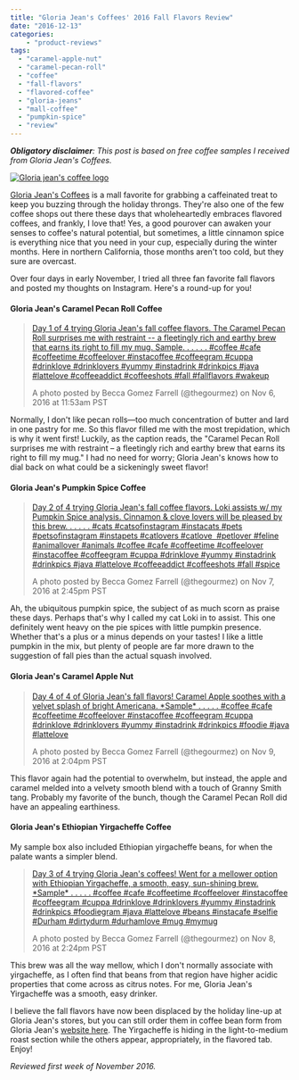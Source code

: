```yaml
---
title: "Gloria Jean's Coffees' 2016 Fall Flavors Review"
date: "2016-12-13"
categories: 
    - "product-reviews"
tags: 
  - "caramel-apple-nut"
  - "caramel-pecan-roll"
  - "coffee"
  - "fall-flavors"
  - "flavored-coffee"
  - "gloria-jeans"
  - "mall-coffee"
  - "pumpkin-spice"
  - "review"
---
```


_**Obligatory disclaimer**: This post is based on free coffee samples I received from Gloria Jean's Coffees._

[![Gloria jean's coffee logo](http://s3.amazonaws.com/thegourmez-wpmedia/2016/12/Gloria_Jeans_logo.svg_-500x293.png)](http://s3.amazonaws.com/thegourmez-wpmedia/2016/12/Gloria_Jeans_logo.svg_.png)

[Gloria Jean's Coffees](https://www.gloriajeans.com/) is a mall favorite for grabbing a caffeinated treat to keep you buzzing through the holiday throngs. They're also one of the few coffee shops out there these days that wholeheartedly embraces flavored coffees, and frankly, I love that! Yes, a good pourover can awaken your senses to coffee's natural potential, but sometimes, a little cinnamon spice is everything nice that you need in your cup, especially during the winter months. Here in northern California, those months aren't too cold, but they sure are overcast.

Over four days in early November, I tried all three fan favorite fall flavors and posted my thoughts on Instagram. Here's a round-up for you!

#### Gloria Jean's Caramel Pecan Roll Coffee

> [Day 1 of 4 trying Gloria Jean's fall coffee flavors. The Caramel Pecan Roll surprises me with restraint -- a fleetingly rich and earthy brew that earns its right to fill my mug. Sample. . . . . . #coffee #cafe #coffeetime #coffeelover #instacoffee #coffeegram #cuppa #drinklove #drinklovers #yummy #instadrink #drinkpics #java #lattelove #coffeeaddict #coffeeshots #fall #fallflavors #wakeup](https://www.instagram.com/p/BMeyrUEDkJm/)
> 
> A photo posted by Becca Gomez Farrell (@thegourmez) on Nov 6, 2016 at 11:53am PST

Normally, I don't like pecan rolls—too much concentration of butter and lard in one pastry for me. So this flavor filled me with the most trepidation, which is why it went first! Luckily, as the caption reads, the "Caramel Pecan Roll surprises me with restraint – a fleetingly rich and earthy brew that earns its right to fill my mug." I had no need for worry; Gloria Jean's knows how to dial back on what could be a sickeningly sweet flavor!

#### Gloria Jean's Pumpkin Spice Coffee

> [Day 2 of 4 trying Gloria Jean's fall coffee flavors. Loki assists w/ my Pumpkin Spice analysis. Cinnamon & clove lovers will be pleased by this brew. . . . . . #cats #catsofinstagram #instacats #pets #petsofinstagram #instapets #catlovers #catlove  #petlover #feline #animallover #animals #coffee #cafe #coffeetime #coffeelover #instacoffee #coffeegram #cuppa #drinklove #yummy #instadrink #drinkpics #java #lattelove #coffeeaddict #coffeeshots #fall #spice](https://www.instagram.com/p/BMhrL8bjYNi/)
> 
> A photo posted by Becca Gomez Farrell (@thegourmez) on Nov 7, 2016 at 2:45pm PST

Ah, the ubiquitous pumpkin spice, the subject of as much scorn as praise these days. Perhaps that's why I called my cat Loki in to assist. This one definitely went heavy on the pie spices with little pumpkin presence. Whether that's a plus or a minus depends on your tastes! I like a little pumpkin in the mix, but plenty of people are far more drawn to the suggestion of fall pies than the actual squash involved.

#### Gloria Jean's Caramel Apple Nut

> [Day 4 of 4 of Gloria Jean's fall flavors! Caramel Apple soothes with a velvet splash of bright Americana. \*Sample\* . . . . . #coffee #cafe #coffeetime #coffeelover #instacoffee #coffeegram #cuppa #drinklove #drinklovers #yummy #instadrink #drinkpics #foodie #java #lattelove](https://www.instagram.com/p/BMmwG0uDzsm/)
> 
> A photo posted by Becca Gomez Farrell (@thegourmez) on Nov 9, 2016 at 2:04pm PST

This flavor again had the potential to overwhelm, but instead, the apple and caramel melded into a velvety smooth blend with a touch of Granny Smith tang. Probably my favorite of the bunch, though the Caramel Pecan Roll did have an appealing earthiness.

#### Gloria Jean's Ethiopian Yirgacheffe Coffee

My sample box also included Ethiopian yirgacheffe beans, for when the palate wants a simpler blend.

> [Day 3 of 4 trying Gloria Jean's coffees! Went for a mellower option with Ethiopian Yirgacheffe, a smooth, easy, sun-shining brew. \*Sample\* . . . . . #coffee #cafe #coffeetime #coffeelover #instacoffee #coffeegram #cuppa #drinklove #drinklovers #yummy #instadrink #drinkpics #foodiegram #java #lattelove #beans #instacafe #selfie #Durham #dirtydurm #durhamlove #mug #mymug](https://www.instagram.com/p/BMkNpE0jBSG/)
> 
> A photo posted by Becca Gomez Farrell (@thegourmez) on Nov 8, 2016 at 2:24pm PST

This brew was all the way mellow, which I don't normally associate with yirgacheffe, as I often find that beans from that region have higher acidic properties that come across as citrus notes. For me, Gloria Jean's Yirgacheffe was a smooth, easy drinker.

I believe the fall flavors have now been displaced by the holiday line-up at Gloria Jean's stores, but you can still order them in coffee bean form from Gloria Jean's [website here](https://www.gloriajeans.com/coffee/flavored). The Yirgacheffe is hiding in the light-to-medium roast section while the others appear, appropriately, in the flavored tab. Enjoy!

_Reviewed first week of November 2016._
